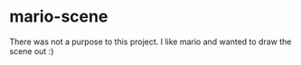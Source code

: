 # mario-scene


There was not a purpose to this project. I like mario and wanted to draw the scene out :)
